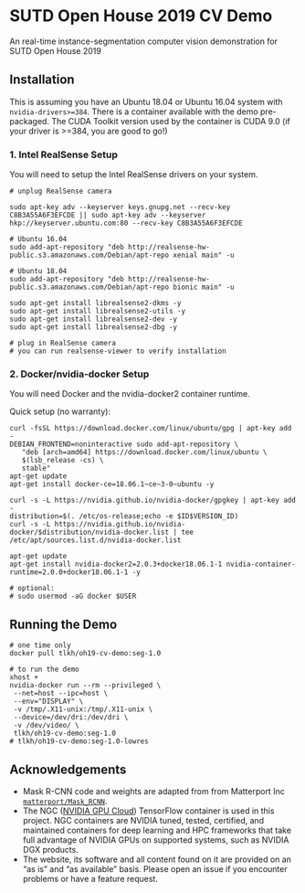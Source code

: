 # SUTD Open House 2019 CV Demo

An real-time instance-segmentation computer vision demonstration for SUTD Open House 2019

## Installation

This is assuming you have an Ubuntu 18.04 or Ubuntu 16.04 system with `nvidia-drivers>=384`. There is a container available with the demo pre-packaged. The CUDA Toolkit version used by the container is CUDA 9.0 (if your driver is >=384, you are good to go!)

### 1. Intel RealSense Setup

You will need to setup the Intel RealSense drivers on your system.

```
# unplug RealSense camera

sudo apt-key adv --keyserver keys.gnupg.net --recv-key C8B3A55A6F3EFCDE || sudo apt-key adv --keyserver hkp://keyserver.ubuntu.com:80 --recv-key C8B3A55A6F3EFCDE

# Ubuntu 16.04
sudo add-apt-repository "deb http://realsense-hw-public.s3.amazonaws.com/Debian/apt-repo xenial main" -u

# Ubuntu 18.04
sudo add-apt-repository "deb http://realsense-hw-public.s3.amazonaws.com/Debian/apt-repo bionic main" -u

sudo apt-get install librealsense2-dkms -y
sudo apt-get install librealsense2-utils -y
sudo apt-get install librealsense2-dev -y
sudo apt-get install librealsense2-dbg -y

# plug in RealSense camera
# you can run realsense-viewer to verify installation
```

### 2. Docker/nvidia-docker Setup

You will need Docker and the nvidia-docker2 container runtime.

Quick setup (no warranty):

```
curl -fsSL https://download.docker.com/linux/ubuntu/gpg | apt-key add -
DEBIAN_FRONTEND=noninteractive sudo add-apt-repository \
   "deb [arch=amd64] https://download.docker.com/linux/ubuntu \
   $(lsb_release -cs) \
   stable"
apt-get update
apt-get install docker-ce=18.06.1~ce~3-0~ubuntu -y

curl -s -L https://nvidia.github.io/nvidia-docker/gpgkey | apt-key add -
distribution=$(. /etc/os-release;echo -e $ID$VERSION_ID)
curl -s -L https://nvidia.github.io/nvidia-docker/$distribution/nvidia-docker.list | tee /etc/apt/sources.list.d/nvidia-docker.list

apt-get update
apt-get install nvidia-docker2=2.0.3+docker18.06.1-1 nvidia-container-runtime=2.0.0+docker18.06.1-1 -y

# optional:
# sudo usermod -aG docker $USER
```

## Running the Demo

```
# one time only
docker pull tlkh/oh19-cv-demo:seg-1.0

# to run the demo
xhost +
nvidia-docker run --rm --privileged \
 --net=host --ipc=host \
 --env="DISPLAY" \
 -v /tmp/.X11-unix:/tmp/.X11-unix \
 --device=/dev/dri:/dev/dri \
 -v /dev/video/ \
 tlkh/oh19-cv-demo:seg-1.0
# tlkh/oh19-cv-demo:seg-1.0-lowres
```

## Acknowledgements

* Mask R-CNN code and weights are adapted from from Matterport Inc [`matterport/Mask_RCNN`](https://github.com/matterport/Mask_RCNN).
* The NGC ([NVIDIA GPU Cloud](https://www.nvidia.com/en-sg/gpu-cloud/)) TensorFlow container is used in this project. NGC containers are NVIDIA tuned, tested, certified, and maintained containers for deep learning and HPC frameworks that take full advantage of NVIDIA GPUs on supported systems, such as NVIDIA DGX products.
* The website, its software and all content found on it are provided on an “as is” and “as available” basis. Please open an issue if you encounter problems or have a feature request.

